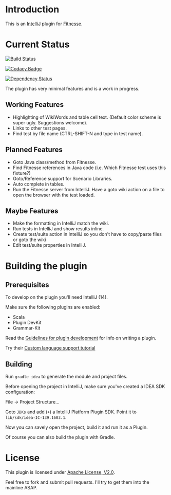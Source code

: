 Introduction
===========

This is an [IntelliJ] plugin for [Fitnesse].

[IntelliJ]: http://www.jetbrains.com/idea/
[Fitnesse]: http://www.fitnesse.org/

Current Status
===========

[![Build Status](https://travis-ci.org/gshakhn/idea-fitnesse.svg)](https://travis-ci.org/gshakhn/idea-fitnesse)

[![Codacy Badge](https://www.codacy.com/project/badge/655882f037764ee195733a479e0eaaa6)](https://www.codacy.com/app/gshakhn/idea-fitnesse)

[![Dependency Status](https://www.versioneye.com/user/projects/554989f65d4f9a0b990012e5/badge.svg?style=flat)](https://www.versioneye.com/user/projects/554989f65d4f9a0b990012e5)

The plugin has very minimal features and is a work in progress.

Working Features
----------------
* Highlighting of WikiWords and table cell text. (Default color scheme is super ugly. Suggestions welcome).
* Links to other test pages.
* Find test by file name (CTRL-SHIFT-N and type in test name).

Planned Features
----------------
* Goto Java class/method from Fitnesse.
* Find Fitnesse references in Java code (i.e. Which Fitnesse test uses this fixture?)
* Goto/Reference support for Scenario Libraries.
* Auto complete in tables.
* Run the Fitnesse server from IntelliJ. Have a goto wiki action on a file to open the browser with the test loaded.

Maybe Features
--------------
* Make the formatting in IntelliJ match the wiki.
* Run tests in IntelliJ and show results inline.
* Create test/suite action in IntelliJ so you don't have to copy/paste files or goto the wiki
* Edit test/suite properties in IntelliJ.

Building the plugin
===================

Prerequisites
-------------
To develop on the plugin you'll need IntelliJ (14).

Make sure the following plugins are enabled:

 * Scala
 * Plugin DevKit
 * Grammar-Kit

Read the [Guidelines for plugin development](https://www.jetbrains.com/idea/help/plugin-development-guidelines.html) for info on writing a plugin.

Try their [Custom language support tutorial](https://confluence.jetbrains.com/display/IntelliJIDEA/Custom+Language+Support)

Building
--------

Run `gradle idea` to generate the module and project files.

Before opening the project in IntelliJ, make sure you've created a IDEA SDK configuration:

   File -> Project Structure...

Goto `JDKs` and add (`+`) a IntelliJ Platform Plugin SDK. Point it to `lib/sdk/idea-IC-139.1603.1`.

Now you can savely open the project, build it and run it as a Plugin.

Of course you can also build the plugin with Gradle.

License
=======

This plugin is licensed under [Apache License, V2.0].

Feel free to fork and submit pull requests. I'll try to get them into the mainline ASAP.

[Apache License, V2.0]: http://www.apache.org/licenses/LICENSE-2.0
